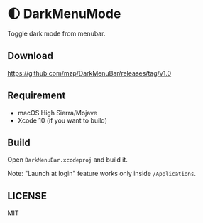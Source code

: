 # :first_quarter_moon: DarkMenuMode
Toggle dark mode from menubar.

## Download
https://github.com/mzp/DarkMenuBar/releases/tag/v1.0

## Requirement

 * macOS High Sierra/Mojave
 * Xcode 10 (if you want to build)

## Build
Open `DarkMenuBar.xcodeproj` and build it.

Note: "Launch at login" feature works only inside `/Applications`.

## LICENSE
MIT
